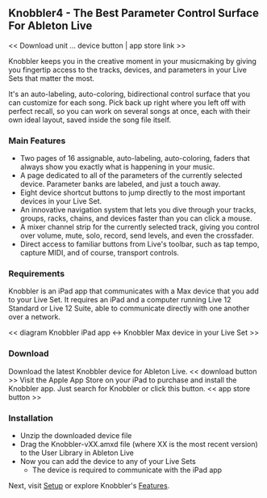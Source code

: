 ## Knobbler4 - The Best Parameter Control Surface For Ableton Live

<< Download unit ... device button | app store link >>

Knobbler keeps you in the creative moment in your musicmaking by giving you fingertip access to the tracks, devices, and parameters in your Live Sets that matter the most.

It's an auto-labeling, auto-coloring, bidirectional control surface that you can customize for each song. Pick back up right where you left off with perfect recall, so you can work on several songs at once, each with their own ideal layout, saved inside the song file itself.

### Main Features

* Two pages of 16 assignable, auto-labeling, auto-coloring, faders that always show you exactly what is happening in your music.
* A page dedicated to all of the parameters of the currently selected device. Parameter banks are labeled, and just a touch away.
* Eight device shortcut buttons to jump directly to the most important devices in your Live Set.
* An innovative navigation system that lets you dive through your tracks, groups, racks, chains, and devices faster than you can click a mouse.
* A mixer channel strip for the currently selected track, giving you control over volume, mute, solo, record, send levels, and even the crossfader.
* Direct access to familiar buttons from Live's toolbar, such as tap tempo, capture MIDI, and of course, transport controls.

### Requirements

Knobbler is an iPad app that communicates with a Max device that you add to your Live Set. It requires an iPad and a computer running Live 12 Standard or Live 12 Suite, able to communicate directly with one another over a network.

<< diagram Knobbler iPad app <-> Knobbler Max device in your Live Set >>

### Download

Download the latest Knobbler device for Ableton Live.
<< download button >>
Visit the Apple App Store on your iPad to purchase and install the Knobbler app. Just search for Knobbler or click this button.
<< app store button >>

### Installation

* Unzip the downloaded device file
* Drag the Knobbler-vXX.amxd file (where XX is the most recent version) to the User Library in Ableton Live
* Now you can add the device to any of your Live Sets
  * The device is required to communicate with the iPad app

Next, visit [Setup](./setup) or explore Knobbler's [Features](./features).
